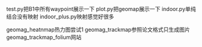 test.py把B1中所有waypoint展示一下
plot.py把geomap展示一下
indoor.py单纯结合没有映射
indoor_plus.py映射感觉好很多

geomag_heatnmap热力图尝试1
geomag_trackmap参照论文格式只生成图片
geomag_trackmap_folium网站